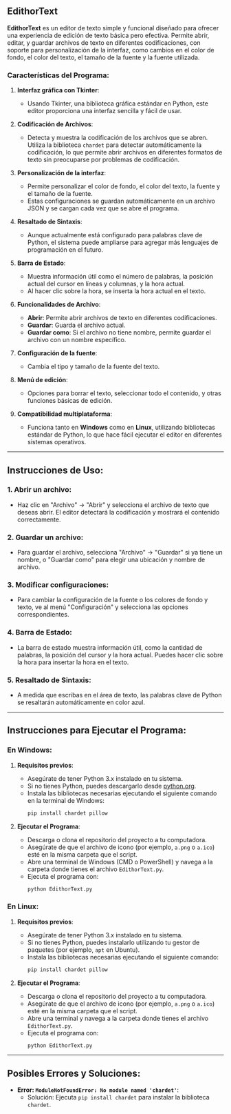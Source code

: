 
## **EdithorText**

**EdithorText** es un editor de texto simple y funcional diseñado para ofrecer una experiencia de edición de texto básica pero efectiva. Permite abrir, editar, y guardar archivos de texto en diferentes codificaciones, con soporte para personalización de la interfaz, como cambios en el color de fondo, el color del texto, el tamaño de la fuente y la fuente utilizada.

### **Características del Programa:**

1. **Interfaz gráfica con Tkinter**:
   - Usando Tkinter, una biblioteca gráfica estándar en Python, este editor proporciona una interfaz sencilla y fácil de usar.
   
2. **Codificación de Archivos**:
   - Detecta y muestra la codificación de los archivos que se abren. Utiliza la biblioteca `chardet` para detectar automáticamente la codificación, lo que permite abrir archivos en diferentes formatos de texto sin preocuparse por problemas de codificación.

3. **Personalización de la interfaz**:
   - Permite personalizar el color de fondo, el color del texto, la fuente y el tamaño de la fuente.
   - Estas configuraciones se guardan automáticamente en un archivo JSON y se cargan cada vez que se abre el programa.

4. **Resaltado de Sintaxis**:
   - Aunque actualmente está configurado para palabras clave de Python, el sistema puede ampliarse para agregar más lenguajes de programación en el futuro.

5. **Barra de Estado**:
   - Muestra información útil como el número de palabras, la posición actual del cursor en líneas y columnas, y la hora actual.
   - Al hacer clic sobre la hora, se inserta la hora actual en el texto.

6. **Funcionalidades de Archivo**:
   - **Abrir**: Permite abrir archivos de texto en diferentes codificaciones.
   - **Guardar**: Guarda el archivo actual.
   - **Guardar como**: Si el archivo no tiene nombre, permite guardar el archivo con un nombre específico.

7. **Configuración de la fuente**:
   - Cambia el tipo y tamaño de la fuente del texto.

8. **Menú de edición**:
   - Opciones para borrar el texto, seleccionar todo el contenido, y otras funciones básicas de edición.

9. **Compatibilidad multiplataforma**:
   - Funciona tanto en **Windows** como en **Linux**, utilizando bibliotecas estándar de Python, lo que hace fácil ejecutar el editor en diferentes sistemas operativos.

---

## **Instrucciones de Uso**:

### **1. Abrir un archivo:**
   - Haz clic en "Archivo" -> "Abrir" y selecciona el archivo de texto que deseas abrir. El editor detectará la codificación y mostrará el contenido correctamente.

### **2. Guardar un archivo:**
   - Para guardar el archivo, selecciona "Archivo" -> "Guardar" si ya tiene un nombre, o "Guardar como" para elegir una ubicación y nombre de archivo.

### **3. Modificar configuraciones:**
   - Para cambiar la configuración de la fuente o los colores de fondo y texto, ve al menú "Configuración" y selecciona las opciones correspondientes.

### **4. Barra de Estado:**
   - La barra de estado muestra información útil, como la cantidad de palabras, la posición del cursor y la hora actual. Puedes hacer clic sobre la hora para insertar la hora en el texto.

### **5. Resaltado de Sintaxis:**
   - A medida que escribas en el área de texto, las palabras clave de Python se resaltarán automáticamente en color azul.

---

## **Instrucciones para Ejecutar el Programa:**

### **En Windows:**

1. **Requisitos previos**:
   - Asegúrate de tener Python 3.x instalado en tu sistema.
   - Si no tienes Python, puedes descargarlo desde [python.org](https://www.python.org/downloads/).
   - Instala las bibliotecas necesarias ejecutando el siguiente comando en la terminal de Windows:
     ```bash
     pip install chardet pillow
     ```

2. **Ejecutar el Programa**:
   - Descarga o clona el repositorio del proyecto a tu computadora.
   - Asegúrate de que el archivo de icono (por ejemplo, `a.png` o `a.ico`) esté en la misma carpeta que el script.
   - Abre una terminal de Windows (CMD o PowerShell) y navega a la carpeta donde tienes el archivo `EdithorText.py`.
   - Ejecuta el programa con:
     ```bash
     python EdithorText.py
     ```

### **En Linux:**

1. **Requisitos previos**:
   - Asegúrate de tener Python 3.x instalado en tu sistema.
   - Si no tienes Python, puedes instalarlo utilizando tu gestor de paquetes (por ejemplo, `apt` en Ubuntu).
   - Instala las bibliotecas necesarias ejecutando el siguiente comando:
     ```bash
     pip install chardet pillow
     ```

2. **Ejecutar el Programa**:
   - Descarga o clona el repositorio del proyecto a tu computadora.
   - Asegúrate de que el archivo de icono (por ejemplo, `a.png` o `a.ico`) esté en la misma carpeta que el script.
   - Abre una terminal y navega a la carpeta donde tienes el archivo `EdithorText.py`.
   - Ejecuta el programa con:
     ```bash
     python EdithorText.py
     ```

---

## **Posibles Errores y Soluciones**:

- **Error: `ModuleNotFoundError: No module named 'chardet'`**:
  - Solución: Ejecuta `pip install chardet` para instalar la biblioteca `chardet`.



